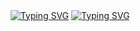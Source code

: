 

<div style="display: flex; justify-content: center; align-items: center; height: 100vh;">
  <div style="display: flex; gap: 10px;">
  
  <a href="https://git.io/typing-svg"><img src="https://readme-typing-svg.demolab.com?font=Montserrat&weight=600&size=25&duration=0001&pause=2000&color=376BFF&width=435&lines=Hi+I'm+Jeremy+Ortega" alt="Typing SVG" /></a> <a href="https://git.io/typing-svg"><img src="https://readme-typing-svg.demolab.com?font=Montserrat&weight=600&duration=3000&pause=2000&color=32B3FF&width=435&lines=Aspiring+Front-End+Developer%2C;Aspiring+Game+Dev%2C;Aspiring+UI%2FUX+Designer%2C;%22Taking+steps+one+at+a+time%22" alt="Typing SVG" /></a>
  </div>

</div>




<!--
**Jeremy-Ortega/Jeremy-Ortega** is a ✨ _special_ ✨ repository because its `README.md` (this file) appears on your GitHub profile.

Here are some ideas to get you started:

- 🔭 I’m currently working on ...
- 🌱 I’m currently learning ...
- 👯 I’m looking to collaborate on ...
- 🤔 I’m looking for help with ...
- 💬 Ask me about ...
- 📫 How to reach me: ...
- 😄 Pronouns: ...
- ⚡ Fun fact: ...
-->
